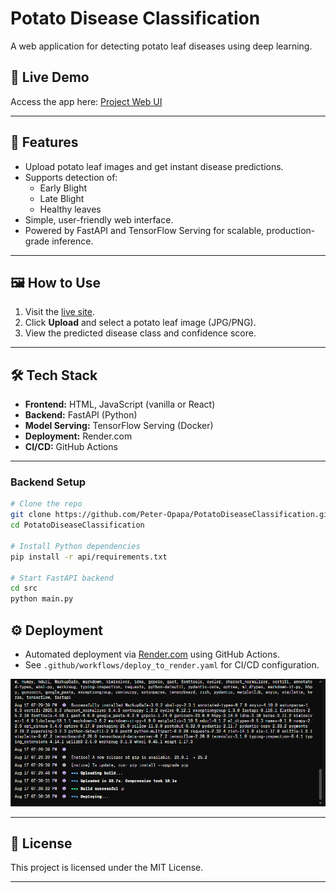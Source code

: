 # Potato Disease Classification

A web application for detecting potato leaf diseases using deep learning.

## 🚀 Live Demo

Access the app here: [Project Web UI](https://potatodiseaseclassification-fe2b.onrender.com)

---

## 📝 Features

- Upload potato leaf images and get instant disease predictions.
- Supports detection of:
  - Early Blight
  - Late Blight
  - Healthy leaves
- Simple, user-friendly web interface.
- Powered by FastAPI and TensorFlow Serving for scalable, production-grade inference.

---

## 🖼️ How to Use

1. Visit the [live site](https://potatodiseaseclassification-fe2b.onrender.com).
2. Click **Upload** and select a potato leaf image (JPG/PNG).
3. View the predicted disease class and confidence score.

---

## 🛠️ Tech Stack

- **Frontend:** HTML, JavaScript (vanilla or React)
- **Backend:** FastAPI (Python)
- **Model Serving:** TensorFlow Serving (Docker)
- **Deployment:** Render.com
- **CI/CD:** GitHub Actions

---


### Backend Setup

```bash
# Clone the repo
git clone https://github.com/Peter-Opapa/PotatoDiseaseClassification.git
cd PotatoDiseaseClassification

# Install Python dependencies
pip install -r api/requirements.txt

# Start FastAPI backend
cd src
python main.py
```

## ⚙️ Deployment

- Automated deployment via [Render.com](https://potatodiseaseclassification-fe2b.onrender.com) using GitHub Actions.
- See `.github/workflows/deploy_to_render.yaml` for CI/CD configuration.

![render success](images\render_progress.png)

---

## 📄 License

This project is licensed under the MIT License.

---
